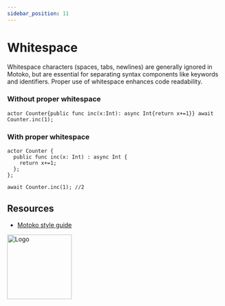 ```yaml
---
sidebar_position: 11
---
```


# Whitespace

Whitespace characters (spaces, tabs, newlines) are generally ignored in Motoko, but are essential for separating syntax components like keywords and identifiers. Proper use of whitespace enhances code readability.

### Without proper whitespace

```motoko no-repl
actor Counter{public func inc(x:Int): async Int{return x+=1}} await Counter.inc(1);
```

### With proper whitespace

```motoko no-repl
actor Counter {
  public func inc(x: Int) : async Int {
    return x+=1;
  };
};

await Counter.inc(1); //2
```

## Resources

- [Motoko style guide](https://internetcomputer.org/docs/motoko/motoko-style)

<img src="https://cdn-assets-eu.frontify.com/s3/frontify-enterprise-files-eu/eyJwYXRoIjoiZGZpbml0eVwvYWNjb3VudHNcLzAxXC80MDAwMzA0XC9wcm9qZWN0c1wvNFwvYXNzZXRzXC8zOFwvMTc2XC9jZGYwZTJlOTEyNDFlYzAzZTQ1YTVhZTc4OGQ0ZDk0MS0xNjA1MjIyMzU4LnBuZyJ9:dfinity:9Q2_9PEsbPqdJNAQ08DAwqOenwIo7A8_tCN4PSSWkAM?width=2400" alt="Logo" width="150" height="150" />